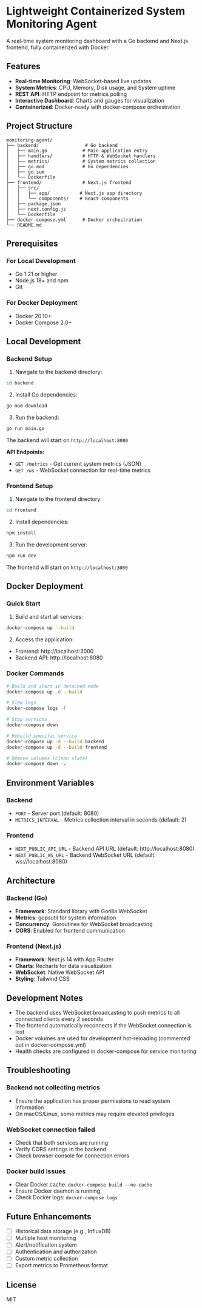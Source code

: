 # Lightweight Containerized System Monitoring Agent

A real-time system monitoring dashboard with a Go backend and Next.js frontend, fully containerized with Docker.

## Features

- **Real-time Monitoring**: WebSocket-based live updates
- **System Metrics**: CPU, Memory, Disk usage, and System uptime
- **REST API**: HTTP endpoint for metrics polling
- **Interactive Dashboard**: Charts and gauges for visualization
- **Containerized**: Docker-ready with docker-compose orchestration

## Project Structure

```
monitoring-agent/
├── backend/                 # Go backend
│   ├── main.go             # Main application entry
│   ├── handlers/           # HTTP & WebSocket handlers
│   ├── metrics/            # System metrics collection
│   ├── go.mod              # Go dependencies
│   ├── go.sum
│   └── Dockerfile
├── frontend/               # Next.js frontend
│   ├── src/
│   │   ├── app/           # Next.js app directory
│   │   └── components/    # React components
│   ├── package.json
│   ├── next.config.js
│   └── Dockerfile
├── docker-compose.yml      # Docker orchestration
└── README.md
```

## Prerequisites

### For Local Development

- Go 1.21 or higher
- Node.js 18+ and npm
- Git

### For Docker Deployment

- Docker 20.10+
- Docker Compose 2.0+

## Local Development

### Backend Setup

1. Navigate to the backend directory:

```bash
cd backend
```

2. Install Go dependencies:

```bash
go mod download
```

3. Run the backend:

```bash
go run main.go
```

The backend will start on `http://localhost:8080`

**API Endpoints:**

- `GET /metrics` - Get current system metrics (JSON)
- `GET /ws` - WebSocket connection for real-time metrics

### Frontend Setup

1. Navigate to the frontend directory:

```bash
cd frontend
```

2. Install dependencies:

```bash
npm install
```

3. Run the development server:

```bash
npm run dev
```

The frontend will start on `http://localhost:3000`

## Docker Deployment

### Quick Start

1. Build and start all services:

```bash
docker-compose up --build
```

2. Access the application:

- Frontend: http://localhost:3000
- Backend API: http://localhost:8080

### Docker Commands

```bash
# Build and start in detached mode
docker-compose up -d --build

# View logs
docker-compose logs -f

# Stop services
docker-compose down

# Rebuild specific service
docker-compose up -d --build backend
docker-compose up -d --build frontend

# Remove volumes (clean slate)
docker-compose down -v
```

## Environment Variables

### Backend

- `PORT` - Server port (default: 8080)
- `METRICS_INTERVAL` - Metrics collection interval in seconds (default: 2)

### Frontend

- `NEXT_PUBLIC_API_URL` - Backend API URL (default: http://localhost:8080)
- `NEXT_PUBLIC_WS_URL` - Backend WebSocket URL (default: ws://localhost:8080)

## Architecture

### Backend (Go)

- **Framework**: Standard library with Gorilla WebSocket
- **Metrics**: gopsutil for system information
- **Concurrency**: Goroutines for WebSocket broadcasting
- **CORS**: Enabled for frontend communication

### Frontend (Next.js)

- **Framework**: Next.js 14 with App Router
- **Charts**: Recharts for data visualization
- **WebSocket**: Native WebSocket API
- **Styling**: Tailwind CSS

## Development Notes

- The backend uses WebSocket broadcasting to push metrics to all connected clients every 2 seconds
- The frontend automatically reconnects if the WebSocket connection is lost
- Docker volumes are used for development hot-reloading (commented out in docker-compose.yml)
- Health checks are configured in docker-compose for service monitoring

## Troubleshooting

### Backend not collecting metrics

- Ensure the application has proper permissions to read system information
- On macOS/Linux, some metrics may require elevated privileges

### WebSocket connection failed

- Check that both services are running
- Verify CORS settings in the backend
- Check browser console for connection errors

### Docker build issues

- Clear Docker cache: `docker-compose build --no-cache`
- Ensure Docker daemon is running
- Check Docker logs: `docker-compose logs`

## Future Enhancements

- [ ] Historical data storage (e.g., InfluxDB)
- [ ] Multiple host monitoring
- [ ] Alert/notification system
- [ ] Authentication and authorization
- [ ] Custom metric collection
- [ ] Export metrics to Prometheus format

## License

MIT
